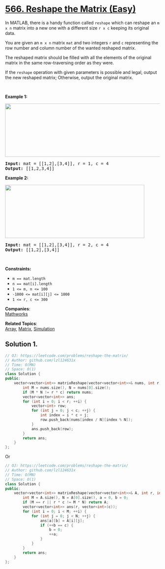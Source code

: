# [566. Reshape the Matrix (Easy)](https://leetcode.com/problems/reshape-the-matrix/)

<p>In MATLAB, there is a handy function called <code>reshape</code>&nbsp;which can reshape an <code>m x n</code> matrix into a new one with a different size <code>r x c</code>&nbsp;keeping its original data.</p>

<p>You are given an <code>m x n</code>&nbsp;matrix <code>mat</code> and two integers <code>r</code> and <code>c</code> representing the row number and column number of the wanted reshaped matrix.</p>

<p>The reshaped matrix should be filled with all the elements of the original matrix in the same row-traversing order as they were.</p>

<p>If the <code>reshape</code>&nbsp;operation with given parameters is possible and legal, output the new reshaped matrix; Otherwise, output the original matrix.</p>

<p>&nbsp;</p>
<p><strong>Example 1:</strong></p>
<img alt="" src="https://assets.leetcode.com/uploads/2021/04/24/reshape1-grid.jpg" style="width: 613px; height: 173px;">
<pre><strong>Input:</strong> mat = [[1,2],[3,4]], r = 1, c = 4
<strong>Output:</strong> [[1,2,3,4]]
</pre>

<p><strong>Example 2:</strong></p>
<img alt="" src="https://assets.leetcode.com/uploads/2021/04/24/reshape2-grid.jpg" style="width: 453px; height: 173px;">
<pre><strong>Input:</strong> mat = [[1,2],[3,4]], r = 2, c = 4
<strong>Output:</strong> [[1,2],[3,4]]
</pre>

<p>&nbsp;</p>
<p><strong>Constraints:</strong></p>

<ul>
	<li><code>m == mat.length</code></li>
	<li><code>n == mat[i].length</code></li>
	<li><code>1 &lt;= m, n &lt;= 100</code></li>
	<li><code>-1000 &lt;= mat[i][j] &lt;= 1000</code></li>
	<li><code>1 &lt;= r, c &lt;= 300</code></li>
</ul>


**Companies**:  
[Mathworks](https://leetcode.com/company/mathworks)

**Related Topics**:  
[Array](https://leetcode.com/tag/array/), [Matrix](https://leetcode.com/tag/matrix/), [Simulation](https://leetcode.com/tag/simulation/)

## Solution 1.

```cpp
// OJ: https://leetcode.com/problems/reshape-the-matrix/
// Author: github.com/lzl124631x
// Time: O(MN)
// Space: O(1)
class Solution {
public:
    vector<vector<int>> matrixReshape(vector<vector<int>>& nums, int r, int c) {
        int M = nums.size(), N = nums[0].size();
        if (M * N != r * c) return nums;
        vector<vector<int>> ans;
        for (int i = 0; i < r; ++i) {
            vector<int> row;
            for (int j = 0; j < c; ++j) {
                int index = i * c + j;
                row.push_back(nums[index / N][index % N]);
            }
            ans.push_back(row);
        }
        return ans;
    }
};
```

Or

```cpp
// OJ: https://leetcode.com/problems/reshape-the-matrix/
// Author: github.com/lzl124631x
// Time: O(MN)
// Space: O(1)
class Solution {
public:
    vector<vector<int>> matrixReshape(vector<vector<int>>& A, int r, int c) {
        int M = A.size(), N = A[0].size(), a = 0, b = 0;
        if (M == r || r * c != M * N) return A;
        vector<vector<int>> ans(r, vector<int>(c));
        for (int i = 0; i < M; ++i) {
            for (int j = 0; j < N; ++j) {
                ans[a][b] = A[i][j];
                if (++b == c) {
                    b = 0;
                    ++a;
                }
            }
        }
        return ans;
    }
};
```